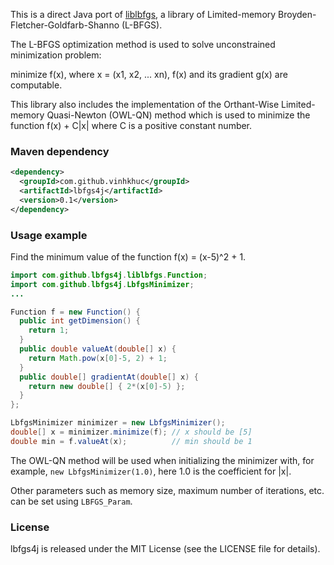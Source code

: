 This is a direct Java port of [liblbfgs](http://www.chokkan.org/software/liblbfgs/), a library of Limited-memory Broyden-Fletcher-Goldfarb-Shanno (L-BFGS).

The L-BFGS optimization method is used to solve unconstrained minimization problem:
<p>
minimize f(x), where x = (x1, x2, ... xn), f(x) and its gradient g(x) are computable.
</p>

This library also includes the implementation of the Orthant-Wise Limited-memory Quasi-Newton (OWL-QN) method which is used to minimize the function f(x) + C|x| where C is a positive constant number.

### Maven dependency
```xml
<dependency>
  <groupId>com.github.vinhkhuc</groupId>
  <artifactId>lbfgs4j</artifactId>
  <version>0.1</version>
</dependency>
```

### Usage example
Find the minimum value of the function f(x) = (x-5)^2 + 1.
```java
import com.github.lbfgs4j.liblbfgs.Function;
import com.github.lbfgs4j.LbfgsMinimizer;
...

Function f = new Function() {
  public int getDimension() {
    return 1;
  }
  public double valueAt(double[] x) {
    return Math.pow(x[0]-5, 2) + 1;
  }
  public double[] gradientAt(double[] x) {
    return new double[] { 2*(x[0]-5) };
  }
};

LbfgsMinimizer minimizer = new LbfgsMinimizer();
double[] x = minimizer.minimize(f); // x should be [5]
double min = f.valueAt(x);          // min should be 1
```

The OWL-QN method will be used when initializing the minimizer with, for example, ```new LbfgsMinimizer(1.0)```, here 1.0 is the coefficient for |x|.

Other parameters such as memory size, maximum number of iterations, etc. can be set using ```LBFGS_Param```. 

### License

lbfgs4j is released under the MIT License (see the LICENSE file for details).